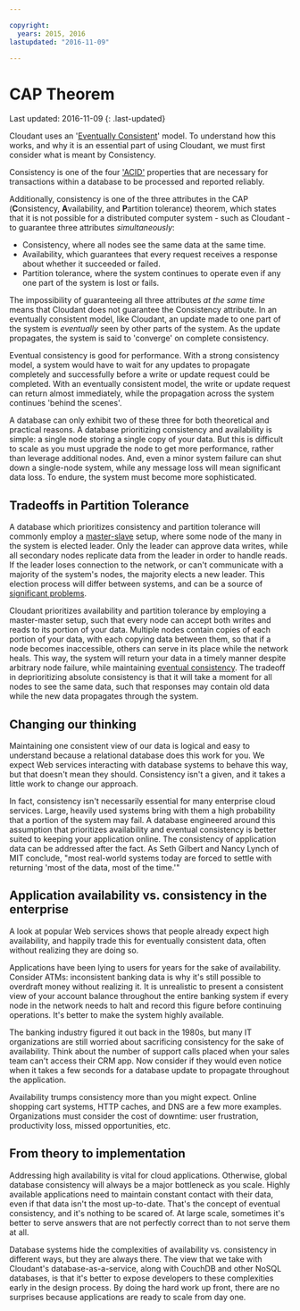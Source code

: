 ```yaml
---

copyright:
  years: 2015, 2016
lastupdated: "2016-11-09"

---
```


# CAP Theorem

Last updated: 2016-11-09
{: .last-updated}

<div id="cap_theorem"></div>
<div id="consistency"></div>

Cloudant uses an '[Eventually Consistent](http://en.wikipedia.org/wiki/Eventual_consistency)' model. To understand how this works, and why it is an essential part of using Cloudant, we must first consider what is meant by Consistency.


Consistency is one of the four ['ACID'](acid.html) properties that are necessary for transactions within a database to be processed and reported reliably.

Additionally, consistency is one of the three attributes in the CAP (**C**onsistency, **A**vailability, and **P**artition tolerance) theorem, which states that it is not possible for a distributed computer system - such as Cloudant - to guarantee three attributes _simultaneously_:

- Consistency, where all nodes see the same data at the same time.
- Availability, which guarantees that every request receives a response about whether it succeeded or failed.
- Partition tolerance, where the system continues to operate even if any one part of the system is lost or fails.

The impossibility of guaranteeing all three attributes _at the same time_ means that Cloudant does not guarantee the Consistency attribute. In an eventually consistent model, like Cloudant, an update made to one part of the system is *eventually* seen by other parts of the system. As the update propagates, the system is said to 'converge' on complete consistency.

Eventual consistency is good for performance. With a strong consistency model, a system would have to wait for any updates to propagate completely and successfully before a write or update request could be completed. With an eventually consistent model, the write or update request can return almost immediately, while the propagation across the system continues 'behind the scenes'.

A database can only exhibit two of these three for both theoretical and practical reasons. A database prioritizing consistency and availability is simple: a single node storing a single copy of your data. But this is difficult to scale as you must upgrade the node to get more performance, rather than leverage additional nodes. And, even a minor system failure can shut down a single-node system, while any message loss will mean significant data loss. To endure, the system must become more sophisticated.

## Tradeoffs in Partition Tolerance

A database which prioritizes consistency and partition tolerance will commonly employ a [master-slave](http://en.wikipedia.org/wiki/Master/slave_(technology)) setup, where some node of the many in the system is elected leader. Only the leader can approve data writes, while all secondary nodes replicate data from the leader in order to handle reads. If the leader loses connection to the network, or can't communicate with a majority of the system's nodes, the majority elects a new leader. This election process will differ between systems, and can be a source of [significant problems](http://aphyr.com/posts/284-call-me-maybe-mongodb).

Cloudant prioritizes availability and partition tolerance by employing a master-master setup, such that every node can accept both writes and reads to its portion of your data. Multiple nodes contain copies of each portion of your data, with each copying data between them, so that if a node becomes inaccessible, others can serve in its place while the network heals. This way, the system will return your data in a timely manner despite arbitrary node failure, while maintaining [eventual consistency](http://en.wikipedia.org/wiki/Eventual_consistency). The tradeoff in deprioritizing absolute consistency is that it will take a moment for all nodes to see the same data, such that responses may contain old data while the new data propagates through the system.

## Changing our thinking

Maintaining one consistent view of our data is logical and easy to understand because a relational database does this work for you. We expect Web services interacting with database systems to behave this way, but that doesn't mean they should. Consistency isn't a given, and it takes a little work to change our approach.

In fact, consistency isn't necessarily essential for many enterprise cloud services. Large, heavily used systems bring with them a high probability that a portion of the system may fail. A database engineered around this assumption that prioritizes availability and eventual consistency is better suited to keeping your application online. The consistency of application data can be addressed after the fact. As Seth Gilbert and Nancy Lynch of MIT conclude, "most real-world systems today are forced to settle with returning 'most of the data, most of the time.'"

## Application availability vs. consistency in the enterprise

A look at popular Web services shows that people already expect high availability, and happily trade this for eventually consistent data, often without realizing they are doing so.

Applications have been lying to users for years for the sake of availability. Consider ATMs: inconsistent banking data is why it's still possible to overdraft money without realizing it. It is unrealistic to present a consistent view of your account balance throughout the entire banking system if every node in the network needs to halt and record this figure before continuing operations. It's better to make the system highly available.

The banking industry figured it out back in the 1980s, but many IT organizations are still worried about sacrificing consistency for the sake of availability. Think about the number of support calls placed when your sales team can't access their CRM app. Now consider if they would even notice when it takes a few seconds for a database update to propagate throughout the application.

Availability trumps consistency more than you might expect. Online shopping cart systems, HTTP caches, and DNS are a few more examples. Organizations must consider the cost of downtime: user frustration, productivity loss, missed opportunities, etc.

## From theory to implementation

Addressing high availability is vital for cloud applications. Otherwise, global database consistency will always be a major bottleneck as you scale. Highly available applications need to maintain constant contact with their data, even if that data isn't the most up-to-date. That's the concept of eventual consistency, and it's nothing to be scared of. At large scale, sometimes it's better to serve answers that are not perfectly correct than to not serve them at all.

Database systems hide the complexities of availability vs. consistency in different ways, but they are always there. The view that we take with Cloudant's database-as-a-service, along with CouchDB and other NoSQL databases, is that it's better to expose developers to these complexities early in the design process. By doing the hard work up front, there are no surprises because applications are ready to scale from day one.

